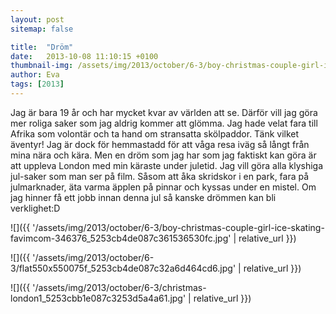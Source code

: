 ```yaml
---
layout: post
sitemap: false

title:  "Dröm"
date:   2013-10-08 11:10:15 +0100
thumbnail-img: /assets/img/2013/october/6-3/boy-christmas-couple-girl-ice-skating-favimcom-346376_5253cb4de087c361536530fc.jpg
author: Eva
tags: [2013]
---
```


Jag är bara 19 år och har mycket kvar av världen att se. Därför vill jag göra mer roliga saker som jag aldrig kommer att glömma. Jag hade velat fara till Afrika som volontär och ta hand om stransatta skölpaddor. Tänk vilket äventyr! Jag är dock för hemmastadd för att våga resa iväg så långt från mina nära och kära. Men en dröm som jag har som jag faktiskt kan göra är att uppleva London med min käraste under juletid. Jag vill göra alla klyshiga jul-saker som man ser på film. Såsom att åka skridskor i en park, fara på julmarknader, äta varma äpplen på pinnar och kyssas under en mistel. Om jag hinner få ett jobb innan denna jul så kanske drömmen kan bli verklighet:D

![]({{ '/assets/img/2013/october/6-3/boy-christmas-couple-girl-ice-skating-favimcom-346376_5253cb4de087c361536530fc.jpg'  | relative_url }})

![]({{ '/assets/img/2013/october/6-3/flat550x550075f_5253cb4de087c32a6d464cd6.jpg'  | relative_url }})

![]({{ '/assets/img/2013/october/6-3/christmas-london1_5253cbb1e087c3253d5a4a61.jpg'  | relative_url }})

